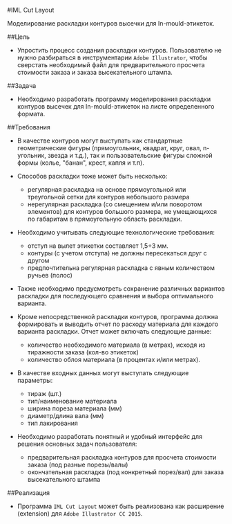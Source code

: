 #IML Cut Layout

Моделирование раскладки контуров высечки для In-mould-этикеток.

##Цель

* Упростить процесс создания раскладки контуров. Пользователю не нужно разбираться в инструментарии `Adobe Illustrator`, чтобы сверстать необходимый файл для предварительного просчета стоимости заказа и заказа высекательного штампа.

##Задача

* Необходимо разработать программу моделирования раскладки контуров высечек для In-mould-этикеток на листе определенного формата.

##Требования

* В качестве контуров могут выступать как стандартные геометрические фигуры (прямоугольник, квадрат, круг, овал, n-угольник, звезда и т.д.), так и пользовательские фигуры сложной формы (колье, "банан", крест, капля и т.п).

* Способов раскладки тоже может быть несколько:
	* регулярная раскладка на основе прямоугольной или треугольной сетки для контуров небольшого размера
	* нерегулярная раскладка (со смещением и/или поворотом элементов) для контуров большого размера, не умещающихся по габаритам в прямоугольную область раскладки.

* Необходимо учитывать следующие технологические требования:
	* отступ на вылет этикетки составляет 1,5÷3 мм.
	* контуры (с учетом отступа) не должны пересекаться друг с другом
	* предпочтительна регулярная раскладка с явным количеством ручьев (полос)

* Также необходимо предусмотреть сохранение различных вариантов раскладки для последующего сравнения и выбора оптимального варианта.

* Кроме непосредственной раскладки контуров, программа должна формировать и выводить отчет по расходу материала для каждого варианта раскладки. Отчет может включать следующие данные:
	* количество необходимого материала (в метрах), исходя из тиражности заказа (кол-во этикеток)
	* количество облоя материала (в процентах и/или метрах).

* В качестве входных данных могут выступать следующие параметры:
	* тираж (шт.)
	* тип/наименование материала
	* ширина пореза материала (мм)
	* диаметр/длина вала (мм)
	* тип лакирования

* Необходимо разработать понятный и удобный интерфейс для решения основных задач пользователя:
	* предварительная раскладка контуров для просчета стоимости заказа (под разные порезы/валы)
	* окончательная раскладка (под конкретный порез/вал) для заказа высекательного штампа

##Реализация

* Программа `IML Cut Layout` может быть реализована как расширение (extension) для `Adobe Illustrator CC 2015`.
